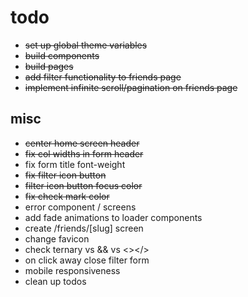 # todo

- ~~set up global theme variables~~
- ~~build components~~
- ~~build pages~~
- ~~add filter functionality to friends page~~
- ~~implement infinite scroll/pagination on friends page~~

## misc

- ~~center home screen header~~
- ~~fix col widths in form header~~
- fix form title font-weight
- ~~fix filter icon button~~
- ~~filter icon button focus color~~
- ~~fix check mark color~~
- error component / screens
- add fade animations to loader components
- create /friends/[slug] screen
- change favicon
- check ternary vs && vs <></>
- on click away close filter form
- mobile responsiveness
- clean up todos

